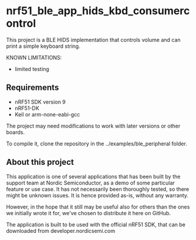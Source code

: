 nrf51_ble_app_hids_kbd_consumercontrol
==================
This project is a BLE HIDS implementation that controls volume and can print a simple keyboard string.

KNOWN LIMITATIONS:
- limited testing

Requirements
------------
- nRF51 SDK version 9
- nRF51-DK
- Keil or arm-none-eabi-gcc

The project may need modifications to work with later versions or other boards. 

To compile it, clone the repository in the ../examples/ble_peripheral folder.

About this project
------------------
This application is one of several applications that has been built by the support team at Nordic Semiconductor, as a demo of some particular feature or use case. It has not necessarily been thoroughly tested, so there might be unknown issues. It is hence provided as-is, without any warranty. 

However, in the hope that it still may be useful also for others than the ones we initially wrote it for, we've chosen to distribute it here on GitHub. 

The application is built to be used with the official nRF51 SDK, that can be downloaded from developer.nordicsemi.com